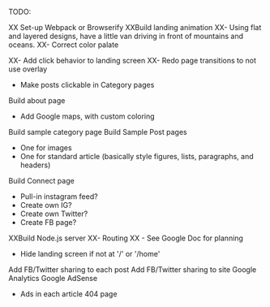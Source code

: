 TODO:

XX Set-up Webpack or Browserify
XXBuild landing animation
XX- Using flat and layered designs, have a little van driving in front of mountains and oceans.
XX- Correct color palate

XX- Add click behavior to landing screen
XX- Redo page transitions to not use overlay
- Make posts clickable in Category pages

Build about page
- Add Google maps, with custom coloring

Build sample category page
Build Sample Post pages
- One for images
- One for standard article (basically style figures, lists, paragraphs, and headers)

Build Connect page
- Pull-in instagram feed?
- Create own IG?
- Create own Twitter?
- Create FB page?

XXBuild Node.js server
XX- Routing
XX - See Google Doc for planning
- Hide landing screen if not at '/' or '/home'

Add FB/Twitter sharing to each post
Add FB/Twitter sharing to site
Google Analytics
Google AdSense
- Ads in each article
404 page
